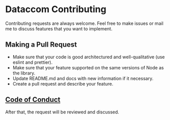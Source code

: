 # Dataccom Contributing

Contributing requests are always welcome. Feel free to make issues or mail me to discuss features that you want to implement.

## Making a Pull Request

- Make sure that your code is good architectured and well-qualitative (use eslint and prettier).
- Make sure that your feature supported on the same versions of Node as the library.
- Update README.md and docs with new information if it necessary.
- Create a pull request and describe your feature.

## [Code of Conduct](https://github.com/yehorbk/dataccom/blob/master/.github/CODE_OF_CONDUCT.md)

After that, the request will be reviewed and discussed.
